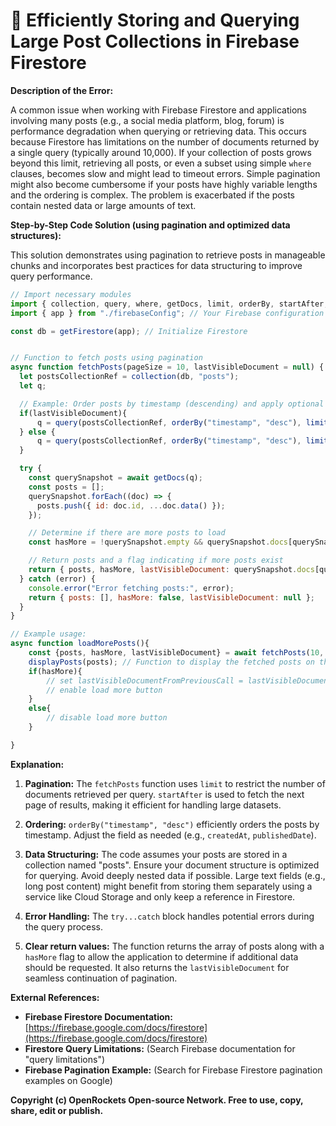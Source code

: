 # 🐞 Efficiently Storing and Querying Large Post Collections in Firebase Firestore


**Description of the Error:**

A common issue when working with Firebase Firestore and applications involving many posts (e.g., a social media platform, blog, forum) is performance degradation when querying or retrieving data.  This occurs because Firestore has limitations on the number of documents returned by a single query (typically around 10,000). If your collection of posts grows beyond this limit, retrieving all posts, or even a subset using simple `where` clauses, becomes slow and might lead to timeout errors.  Simple pagination might also become cumbersome if your posts have highly variable lengths and the ordering is complex.  The problem is exacerbated if the posts contain nested data or large amounts of text.

**Step-by-Step Code Solution (using pagination and optimized data structures):**

This solution demonstrates using pagination to retrieve posts in manageable chunks and incorporates best practices for data structuring to improve query performance.

```javascript
// Import necessary modules
import { collection, query, where, getDocs, limit, orderBy, startAfter, getFirestore } from "firebase/firestore";
import { app } from "./firebaseConfig"; // Your Firebase configuration

const db = getFirestore(app); // Initialize Firestore


// Function to fetch posts using pagination
async function fetchPosts(pageSize = 10, lastVisibleDocument = null) {
  let postsCollectionRef = collection(db, "posts");
  let q;

  // Example: Order posts by timestamp (descending) and apply optional filtering
  if(lastVisibleDocument){
      q = query(postsCollectionRef, orderBy("timestamp", "desc"), limit(pageSize), startAfter(lastVisibleDocument));
  } else {
      q = query(postsCollectionRef, orderBy("timestamp", "desc"), limit(pageSize));
  }

  try {
    const querySnapshot = await getDocs(q);
    const posts = [];
    querySnapshot.forEach((doc) => {
      posts.push({ id: doc.id, ...doc.data() });
    });

    // Determine if there are more posts to load
    const hasMore = !querySnapshot.empty && querySnapshot.docs[querySnapshot.docs.length -1] !== null;

    // Return posts and a flag indicating if more posts exist
    return { posts, hasMore, lastVisibleDocument: querySnapshot.docs[querySnapshot.docs.length-1] };
  } catch (error) {
    console.error("Error fetching posts:", error);
    return { posts: [], hasMore: false, lastVisibleDocument: null };
  }
}

// Example usage:
async function loadMorePosts(){
    const {posts, hasMore, lastVisibleDocument} = await fetchPosts(10, lastVisibleDocumentFromPreviousCall);
    displayPosts(posts); // Function to display the fetched posts on the UI.
    if(hasMore){
        // set lastVisibleDocumentFromPreviousCall = lastVisibleDocument;
        // enable load more button
    }
    else{
        // disable load more button
    }

}


```

**Explanation:**

1. **Pagination:** The `fetchPosts` function uses `limit` to restrict the number of documents retrieved per query. `startAfter` is used to fetch the next page of results, making it efficient for handling large datasets.

2. **Ordering:**  `orderBy("timestamp", "desc")` efficiently orders the posts by timestamp.  Adjust the field as needed (e.g., `createdAt`, `publishedDate`).

3. **Data Structuring:** The code assumes your posts are stored in a collection named "posts".  Ensure your document structure is optimized for querying. Avoid deeply nested data if possible.  Large text fields (e.g., long post content) might benefit from storing them separately using a service like Cloud Storage and only keep a reference in Firestore.

4. **Error Handling:** The `try...catch` block handles potential errors during the query process.

5. **Clear return values:** The function returns the array of posts along with a `hasMore` flag to allow the application to determine if additional data should be requested.  It also returns the `lastVisibleDocument` for seamless continuation of pagination.


**External References:**

* **Firebase Firestore Documentation:** [https://firebase.google.com/docs/firestore](https://firebase.google.com/docs/firestore)
* **Firestore Query Limitations:** (Search Firebase documentation for "query limitations")
* **Firebase Pagination Example:**  (Search for Firebase Firestore pagination examples on Google)


**Copyright (c) OpenRockets Open-source Network. Free to use, copy, share, edit or publish.**

